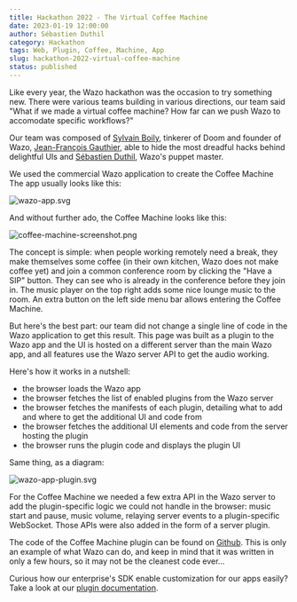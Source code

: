 ```yaml
---
title: Hackathon 2022 - The Virtual Coffee Machine
date: 2023-01-19 12:00:00
author: Sébastien Duthil
category: Hackathon
tags: Web, Plugin, Coffee, Machine, App
slug: hackathon-2022-virtual-coffee-machine
status: published
---
```


Like every year, the Wazo hackathon was the occasion to try something new. There were various teams building in various directions, our team said "What if we made a virtual coffee machine? How far can we push Wazo to accomodate specific workflows?"

Our team was composed of [Sylvain Boily](https://github.com/sboily), tinkerer of Doom and founder of Wazo, [Jean-François Gauthier](https://github.com/bogue), able to hide the most dreadful hacks behind delightful UIs and [Sébastien Duthil](https://github.com/sduthil), Wazo's puppet master.

We used the commercial Wazo application to create the Coffee Machine The app usually looks like this:

![wazo-app.svg](../../images/blog/hackathon-2022/wazo-app.svg "Wazo app screenshot, showing a mosaic of video streams of conference participants")

And without further ado, the Coffee Machine looks like this:

![coffee-machine-screenshot.png](../../images/blog/hackathon-2022/coffee-machine.png "Coffee machine screenshot, showing a list of participant names and durations, a button 'Have a SIP!', and a music player on the right, over a comforting coffee cup image on the background")

The concept is simple: when people working remotely need a break, they make themselves some coffee (in their own kitchen, Wazo does not make coffee yet) and join a common conference room by clicking the "Have a SIP" button. They can see who is already in the conference before they join in. The music player on the top right adds some nice lounge music to the room. An extra button on the left side menu bar allows entering the Coffee Machine.

But here's the best part: our team did not change a single line of code in the Wazo application to get this result. This page was built as a plugin to the Wazo app and the UI is hosted on a different server than the main Wazo app, and all features use the Wazo server API to get the audio working.

Here's how it works in a nutshell:

* the browser loads the Wazo app
* the browser fetches the list of enabled plugins from the Wazo server
* the browser fetches the manifests of each plugin, detailing what to add and where to get the additional UI and code from
* the browser fetches the additional UI elements and code from the server hosting the plugin
* the browser runs the plugin code and displays the plugin UI

Same thing, as a diagram:

![wazo-app-plugin.svg](../../images/blog/hackathon-2022/wazo-app-plugin.svg "Flow diagram of the previous explanation")

For the Coffee Machine we needed a few extra API in the Wazo server to add the plugin-specific logic we could not handle in the browser: music start and pause, music volume, relaying server events to a plugin-specific WebSocket. Those APIs were also added in the form of a server plugin.

The code of the Coffee Machine plugin can be found on [Github](https://github.com/TinxHQ/hackathon-coffee). This is only an example of what Wazo can do, and keep in mind that it was written in only a few hours, so it may not be the cleanest code ever...

Curious how our enterprise's SDK enable customization for our apps easily? Take a look at our [plugin documentation](https://developers.wazo.io/docs/plugins/ui/get-started/).
